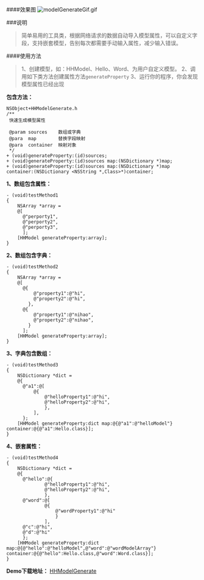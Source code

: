 

####效果图
![modelGenerateGif.gif](http://upload-images.jianshu.io/upload_images/1801563-c89bb1f97be89dfc.gif?imageMogr2/auto-orient/strip%7CimageView2/2/w/1240)


###说明
>简单易用的工具类，根据网络请求的数据自动导入模型属性，可以自定义字段，支持嵌套模型，告别每次都需要手动输入属性，减少输入错误。

####使用方法
>1、创建模型，如：HHModel、Hello、Word、为用户自定义模型。
>2、调用如下类方法创建属性方法`generateProperty`
>3、运行你的程序，你会发现模型属性已经出现

**包含方法：**
```objc
NSObject+HHModelGenerate.h
/**
 快速生成模型属性
 
 @param sources    数组或字典
 @para  map        替换字段映射
 @para  container  映射对象
 */
+ (void)generateProperty:(id)sources;
+ (void)generateProperty:(id)sources map:(NSDictionary *)map;
+ (void)generateProperty:(id)sources map:(NSDictionary *)map container:(NSDictionary <NSString *,Class>*)container;
```

**1、数组包含属性：**
```objc
- (void)testMethod1
{
    NSArray *array =
    @[
      @"perporty1",
      @"perporty2",
      @"perporty3",
      ];
    [HHModel generateProperty:array];
}
```

**2、数组包含字典：**
```objc
- (void)testMethod2
{
    NSArray *array =
    @[
      @{
          @"property1":@"hi",
          @"property2":@"hi",
        },
      @{
          @"property1":@"nihao",
          @"property2":@"nihao",
        }
      ];
    [HHModel generateProperty:array];
}
```
**3、字典包含数组：**
```objc
- (void)testMethod3
{
    NSDictionary *dict =
    @{
      @"a1":@[
          @{
              @"helloProperty1":@"hi",
              @"helloProperty2":@"hi",
              },
          ],
      };
    [HHModel generateProperty:dict map:@{@"a1":@"helloModel"} container:@{@"a1":Hello.class}];
}
```
**4、嵌套属性：**
```objc
- (void)testMethod4
{
    NSDictionary *dict =
    @{
      @"hello":@{
              @"helloProperty1":@"hi",
              @"helloProperty2":@"hi",
              },
      @"word":@[
              @{
                  @"wordProperty1":@"hi"
                  }
              ],
      @"c":@"hi",
      @"d":@"hi"
      };
    [HHModel generateProperty:dict map:@{@"hello":@"helloModel",@"word":@"wordModelArray"} container:@{@"hello":Hello.class,@"word":Word.class}];
}
```

**Demo下载地址：**
[HHModelGenerate](https://github.com/yuwind/HHModelGenerate)


